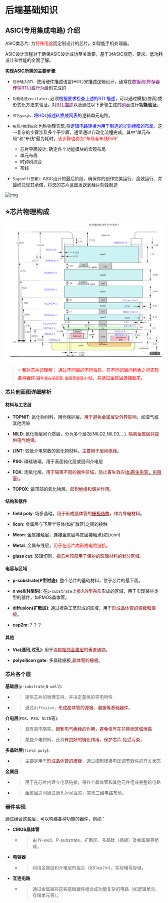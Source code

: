 # 后端基础知识

## ASIC(专用集成电路) 介绍
ASIC类芯片: 为<font color = red>特殊用途</font>而定制设计的芯片。如智能手机处理器。

ASIC设计流程对于确保ASIC设计成功至关重要，基于对ASIC规范、要求、低功耗设计和性能的全面了解。  

**实现ASIC所需的主要步骤**:  
- `设计输入RTL`: 使用硬件描述语言(HDL)来描述逻辑设计，通常在<font color = purple>数据流(寄存器传输RTL)</font>或<font color = purple>行为</font>级别完成的   

- `功能验证verilator`: 必须<font color = blue>根据要求检查上述的RTL描述</font>，可以通过模拟(仿真)或形式化方法来验证。对<u><font color = purple>RTL描述</font></u>以及通过以下步骤生成的<u><font color = purple>网表</font></u>进行**功能验证**。

- `综合yosys`: <font color = blue>将HDL描述转换成网表</font>的逻辑单元电路。  

- `布局/物理综合`:也称物理实现,将<font color = blue>逻辑电路转换为用于制造的光刻掩膜的布局</font>。这一复杂的步骤涉及多个子步骤，通常通过自动化流程完成。其中“单元布局”和“布线”最为耗时，<font color = red>该步骤也称为“布局与布线PnR"</font>
   - 芯片平面设计: 确定各个功能模块的宏观布局
   - 单元布局
   - 时钟树综合  
   - 布线

- `Signoff(签署)`: ASIC设计的最后阶段，确保你的创作完美运行、高效运行、并最终兑现其承偌，将您的芯片蓝图发送到硅片刻蚀制造  

![img](img/ASIC_Flow.png '图1 ASIC Flow  :size=60%')


## :star:芯片物理构成
![img](img/芯片剖面图.png '图1 芯片剖面图  :size=60%')  

> :star: <font color = red>我对芯片的理解： 通过不同层的不同性质，在不同的层间组合之间实现各种器件(`器件全在最底层,金属层全是布线`)，并通过金属层连接起来。</font>  

### 芯片剖面图详细解析

#### 材料与工艺层
- **TOPNIT**: 氮化物材料，用作保护层。<font color = darkred>用于避免金属层受外界影响</font>，如湿气或其他污染  

- **NILD**: 氮化物层间介质层，分为多个层次(NILD2,NILD3,...). <font color = darkred>隔离金属层并提供电气绝缘</font>。  

- **LINT**: 较低介电常数的氮化物材料。<font color = darkred>主要用于层间绝缘</font>。  

- **PSG**: 磷硅玻璃，用于表面钝化层或层间介电层  

- **FOX**: 场氧化层。<font color = darkred>用于隔离不同的器件区域，防止寄生效应(<u>如寄生电容，电阻等)</u></font>。  

- **TOPOX**: 最顶部的氧化物层。<font color = darkred>起到绝缘和保护作用</font>。  

#### 结构和器件
- **field poly**: 场多晶硅。<font color = darkred>用于形成晶体管的<u>栅极结构</u>，作为导电材料</font>。  

- **licon**: 金属层与下层半导体(如扩散区)之间的接触  

- **Mcon**: 金属接触层，连接金属层与底层接触点(如Licon)  

- **Metal**: 金属布线层，<font color = red>用于在芯片内形成电路链接</font>。  

- **glass cut**: 玻璃切割，<font color = darkred>指芯片顶部用于保护的玻璃材料的划分区域</font>。  


#### 电容与区域
- **p-substrate(P型衬底)**: 整个芯片的基础材料，位于芯片的最下面。

- **n well(N型阱)**: 在`p-substrate`上<font color = darkred>掺入N型杂质</font>形成的区域，用于实现某些类型的器件，如PMOS晶体管。

- **diffusion(扩散区)**: 通过掺杂工艺形成的区域，用于<font color = darkred>形成晶体管的源极和漏极</font>。  

- **cap2m**:？？？


#### 其他

- **Via(通讯,过孔)**: 用于<font color = darkred>连接<u>相邻金属层</u>的垂直通路</font>。  

- **polysilicon gate**: 多晶硅栅极,<font color = darkred>晶体管的栅极</font>。  

### 芯片各个层
**基础层**(`p-substrate`,`N-well`): 
   - > 提供芯片的物理支持，并决定基体的导电特性  
   - > 通过`diffusion`，<font color = darkred>形成晶体管的源极、漏极等基础器件</font>。  

**介电层**(`FOX`、`PSG`、`NLID`等):  
   - > 具有高电阻率，<font color = darkred>起到电气绝缘的作用，避免信号在非目标区域泄露</font>  
   - > 某些介电材料，还具<font color = darkred>有良好的钝化作用，保护芯片 免受污染</font>。  

**多晶硅层**(`field poly`):  
   - > 主要是用于<font color = darkred>形成晶体管的栅极</font>，通过控制栅极电压调节器件的开关状态  

**金属层**:  
   - > 用于在芯片内建立电器链接，将各个晶体管和其他元件组成完整的电路  
   - > 金属层之间通过通孔(via)互联，实现三维电路布局。  


### 器件实现
通过组合这些层，可以构建各种功能的器件，例如：  

- **CMOS晶体管**
   - > 由 N-well、P-substrate、扩散区、多晶硅（栅极）及金属层等组成。
- **电容器**
   - > 利用金属层和介电层的组合（如Cap2m），实现电荷存储。
- **互连电路**
   - > 通过金属层将这些基础器件组合成功能复杂的电路（如逻辑单元、存储单元等）。


